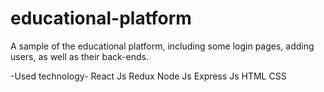 # educational-platform
A sample of the educational platform, including some login pages, adding users, as well as their back-ends.


-Used technology-
React Js
Redux
Node Js
Express Js
HTML
CSS

